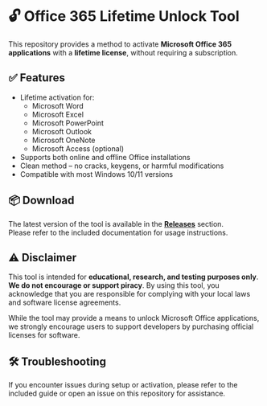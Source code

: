 # 🔓 Office 365 Lifetime Unlock Tool

This repository provides a method to activate **Microsoft Office 365 applications** with a **lifetime license**, without requiring a subscription.

## ✅ Features

- Lifetime activation for:
  - Microsoft Word
  - Microsoft Excel
  - Microsoft PowerPoint
  - Microsoft Outlook
  - Microsoft OneNote
  - Microsoft Access (optional)
- Supports both online and offline Office installations
- Clean method – no cracks, keygens, or harmful modifications
- Compatible with most Windows 10/11 versions

## 📦 Download

The latest version of the tool is available in the **[Releases](https://github.com/your-username/your-repo-name/releases)** section.  
Please refer to the included documentation for usage instructions.

## ⚠️ Disclaimer

This tool is intended for **educational, research, and testing purposes only**.  
**We do not encourage or support piracy**. By using this tool, you acknowledge that you are responsible for complying with your local laws and software license agreements.

While the tool may provide a means to unlock Microsoft Office applications, we strongly encourage users to support developers by purchasing official licenses for software.

## 🛠 Troubleshooting

If you encounter issues during setup or activation, please refer to the included guide or open an issue on this repository for assistance.
